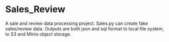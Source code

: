 # Sales_Review
A sale and review data processing project. Sales.py can create fake sales/review data.
Outputs are both json and sql format to local file system, to S3 and Minio object storage.
